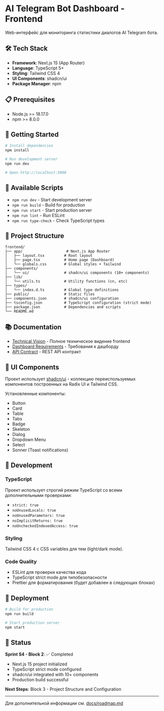 # AI Telegram Bot Dashboard - Frontend

Web-интерфейс для мониторинга статистики диалогов AI Telegram бота.

## 🛠️ Tech Stack

- **Framework**: Next.js 15 (App Router)
- **Language**: TypeScript 5+
- **Styling**: Tailwind CSS 4
- **UI Components**: shadcn/ui
- **Package Manager**: npm

## 📋 Prerequisites

- Node.js >= 18.17.0
- npm >= 8.0.0

## 🚀 Getting Started

```bash
# Install dependencies
npm install

# Run development server
npm run dev

# Open http://localhost:3000
```

## 📜 Available Scripts

- `npm run dev` - Start development server
- `npm run build` - Build for production
- `npm run start` - Start production server
- `npm run lint` - Run ESLint
- `npm run type-check` - Check TypeScript types

## 📁 Project Structure

```
frontend/
├── app/                    # Next.js App Router
│   ├── layout.tsx         # Root layout
│   ├── page.tsx           # Home page (Dashboard)
│   └── globals.css        # Global styles + Tailwind
├── components/
│   └── ui/                # shadcn/ui components (10+ components)
├── lib/
│   └── utils.ts           # Utility functions (cn, etc)
├── types/
│   └── index.d.ts         # Global type definitions
├── public/                # Static files
├── components.json        # shadcn/ui configuration
├── tsconfig.json          # TypeScript configuration (strict mode)
├── package.json           # Dependencies and scripts
└── README.md
```

## 📚 Documentation

- [Technical Vision](../docs/frontend/front-vision.md) - Полное техническое видение frontend
- [Dashboard Requirements](../docs/frontend/dashboard-requirements.md) - Требования к дашборду
- [API Contract](../docs/backend/api/stats-api-contract.md) - REST API контракт

## 🎨 UI Components

Проект использует [shadcn/ui](https://ui.shadcn.com/) - коллекцию переиспользуемых компонентов построенных на Radix UI и Tailwind CSS.

Установленные компоненты:
- Button
- Card
- Table
- Tabs
- Badge
- Skeleton
- Dialog
- Dropdown Menu
- Select
- Sonner (Toast notifications)

## 🔧 Development

### TypeScript

Проект использует строгий режим TypeScript со всеми дополнительными проверками:
- `strict: true`
- `noUnusedLocals: true`
- `noUnusedParameters: true`
- `noImplicitReturns: true`
- `noUncheckedIndexedAccess: true`

### Styling

Tailwind CSS 4 с CSS variables для тем (light/dark mode).

### Code Quality

- ESLint для проверки качества кода
- TypeScript strict mode для типобезопасности
- Prettier для форматирования (будет добавлен в следующих блоках)

## 🚀 Deployment

```bash
# Build for production
npm run build

# Start production server
npm start
```

## 📝 Status

**Sprint S4 - Block 2**: ✅ Completed
- Next.js 15 project initialized
- TypeScript strict mode configured
- shadcn/ui integrated with 10+ components
- Production build successful

**Next Steps**: Block 3 - Project Structure and Configuration

---

Для дополнительной информации см. [docs/roadmap.md](../docs/roadmap.md)
